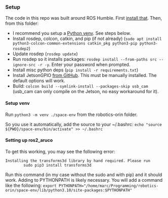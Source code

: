 ### Setup
The code in this repo was built around ROS Humble. First [install that](https://docs.ros.org/en/humble/Installation.html).
Then, from this folder:
- I recommend you setup a [Python venv](https://docs.python.org/3/library/venv.html). See steps below.
- Install rosdep, colcon, catkin, and pip (if not already) (`sudo apt install python3-colcon-common-extensions catkin_pkg python3-pip python3-rosdep2`)
- Update rosdep (`rosdep update`)
- Run rosdep so it installs packages: `rosdep install --from-paths src --ignore-src -r -y`. Enter your password when prompted.
- Install misc python deps (`pip install -r requirements.txt`)
- Install JetsonGPIO [from GitHub](https://github.com/pjueon/JetsonGPIO/blob/master/docs/installation_guide.md). This must be 
manually installed. The default options will work.
- Build: `colcon build --symlink-install --packages-skip usb_cam` (usb_cam can only compile on the Jetson, no easy workaround for it).

#### Setup venv
Run `python3 -m venv ./space-env` from the robotics-orin folder.

So you use it automatically, add the source to your ~/.bashrc: `echo "source ${PWD}/space-env/bin/activate" >> ~/.bashrc`

#### Setting up ros2_aruco
To get this working, you may see the following error:
```
Installing the transforms3d library by hand required. Please run
        sudo pip3 install transforms3d
```
Run this command (in my case without the sudo and with pip) and it should work.
Adding to PYTHONPATH is likely necessary. You will add a command like the following: 
`export PYTHONPATH="/home/marc/Programming/robotics-orin/space-env/lib/python3.10/site-packages:$PYTHONPATH"`